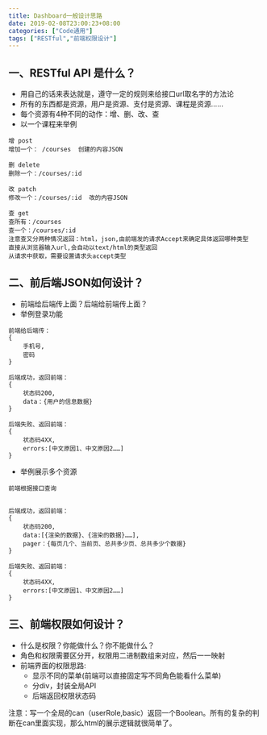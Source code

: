```yaml
---
title: Dashboard一般设计思路
date: 2019-02-08T23:00:23+08:00
categories: ["Code通用"]
tags: ["RESTful","前端权限设计"]
---
```


## 一、RESTful API 是什么？

- 用自己的话来表达就是，遵守一定的规则来给接口url取名字的方法论
- 所有的东西都是资源，用户是资源、支付是资源、课程是资源……
- 每个资源有4种不同的动作：增、删、改、查
- 以一个课程来举例

```angular2
增 post 
增加一个： /courses  创建的内容JSON

删 delete
删除一个：/courses/:id

改 patch
修改一个：/courses/:id  改的内容JSON

查 get 
查所有：/courses
查一个：/courses/:id
注意查又分两种情况返回：html，json,由前端发的请求Accept来确定具体返回哪种类型
直接从浏览器输入url,会自动以text/html的类型返回
从请求中获取，需要设置请求头accept类型
```

## 二、前后端JSON如何设计？

- 前端给后端传上面？后端给前端传上面？
- 举例登录功能

```angular2
前端给后端传：
{
    手机号,
    密码
}

后端成功，返回前端：
{
    状态码200,
    data：{用户的信息数据}
}

后端失败、返回前端：
{
    状态码4XX,
    errors:[中文原因1、中文原因2……]
}
```

- 举例展示多个资源

```angular2
前端根据接口查询


后端成功，返回前端：
{
    状态码200,
    data:[{渲染的数据}、{渲染的数据}……],
    pager：{每页几个、当前页、总共多少页、总共多少个数据}
}

后端失败、返回前端：
{
    状态码4XX,
    errors:[中文原因1、中文原因2……]
}
```

## 三、前端权限如何设计？

- 什么是权限？你能做什么？你不能做什么？
- 角色和权限需要区分开，权限用二进制数组来对应，然后一一映射
- 前端界面的权限思路:
    - 显示不同的菜单(前端可以直接固定写不同角色能看什么菜单)
    - 分div，封装全局API
    - 后端返回权限状态码

注意：写一个全局的can（userRole,basic）返回一个Boolean。所有的复杂的判断在can里面实现，那么html的展示逻辑就很简单了。
